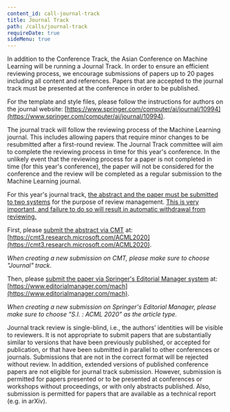 ```yaml
---
content_id: call-journal-track
title: Journal Track
path: /calls/journal-track
requireDate: true
sideMenu: true
---
```


In addition to the Conference Track, the Asian Conference on Machine Learning will be running a Journal Track. In order to ensure an efficient reviewing process, we encourage submissions of papers up to 20 pages including all content and references. Papers that are accepted to the journal track must be presented at the conference in order to be published.

For the template and style files, please follow the instructions for authors on the journal website: [https://www.springer.com/computer/ai/journal/10994](https://www.springer.com/computer/ai/journal/10994).

The journal track will follow the reviewing process of the Machine Learning journal. This includes allowing papers that require minor changes to be resubmitted after a first-round review. The Journal Track committee will aim to complete the reviewing process in time for this year's conference. In the unlikely event that the reviewing process for a paper is not completed in time (for this year's conference), the paper will not be considered for the conference and the review will be completed as a regular submission to the Machine Learning journal.

For this year's journal track, <ins>the abstract and the paper must be submitted to two systems</ins> for the purpose of review management. <ins>This is very important, and failure to do so will result in automatic withdrawal from reviewing.</ins>

First, please <ins>submit the abstract via CMT</ins> at: [https://cmt3.research.microsoft.com/ACML2020](https://cmt3.research.microsoft.com/ACML2020).

*When creating a new submission on CMT, please make sure to choose "Journal" track*.

Then, please <ins>submit the paper via Springer's Editorial Manager system</ins> at:
[https://www.editorialmanager.com/mach](https://www.editorialmanager.com/mach).

*When creating a new submission on Springer's Editorial Manager, please make sure to choose "S.I. : ACML 2020" as the article type.*

Journal track review is single-blind, i.e., the authors’ identities will be visible to reviewers. It is not appropriate to submit papers that are substantially similar to versions that have been previously published, or accepted for publication, or that have been submitted in parallel to other conferences or journals. Submissions that are not in the correct format will be rejected without review. In addition, extended versions of published conference papers are not eligible for journal track submission. However, submission is permitted for papers presented or to be presented at conferences or workshops without proceedings, or with only abstracts published. Also, submission is permitted for papers that are available as a technical report (e.g. in arXiv).